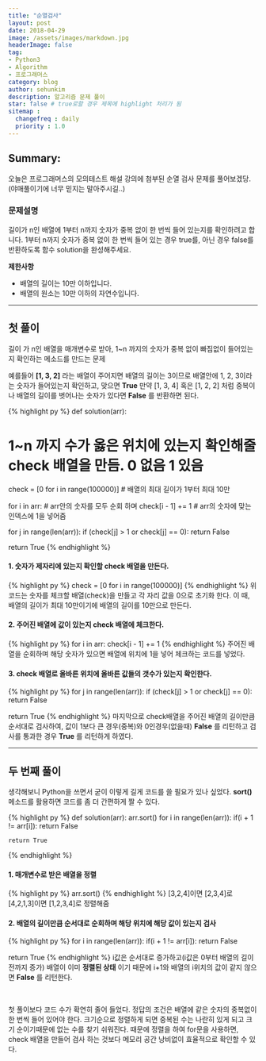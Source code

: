 ```yaml
---
title: "순열검사"
layout: post
date: 2018-04-29
image: /assets/images/markdown.jpg
headerImage: false
tag:
- Python3
- Algorithm
- 프로그래머스
category: blog
author: sehunkim
description: 알고리즘 문제 풀이
star: false # true로할 경우 제목에 highlight 처리가 됨
sitemap :
  changefreq : daily
  priority : 1.0
---
```


## Summary:

오늘은 프로그래머스의 모의테스트 해설 강의에 첨부된 순열 검사 문제를 풀어보겠당.
(야매풀이기에 너무 믿지는 말아주시길..)

### 문제설명

길이가 n인 배열에 1부터 n까지 숫자가 중복 없이 한 번씩 들어 있는지를 확인하려고 합니다.
1부터 n까지 숫자가 중복 없이 한 번씩 들어 있는 경우 true를, 아닌 경우 false를 반환하도록 함수 solution을 완성해주세요.

**제한사항**
- 배열의 길이는 10만 이하입니다.
- 배열의 원소는 10만 이하의 자연수입니다.

---

## 첫 풀이


길이 가 n인 배열을 매개변수로 받아, 1~n 까지의 숫자가 중복 없이 빠짐없이 들어있는지 확인하는 메소드를 만드는 문제


예를들어 **[1, 3, 2]** 라는 배열이 주어지면 배열의 길이는 3이므로 배열안에 1, 2, 3이라는 숫자가 들어있는지 확인하고, 맞으면 **True** 만약 [1, 3, 4] 혹은 [1, 2, 2] 처럼 중복이나 배열의 길이를 벗어나는 숫자가 있다면 **False** 를 반환하면 된다.


{% highlight py %}
def solution(arr):
  # 1~n 까지 수가 옳은 위치에 있는지 확인해줄 check 배열을 만듬. 0 없음 1 있음
  check = [0 for i in range(100000)] # 배열의 최대 길이가 1부터 최대 10만

  for i in arr: # arr안의 숫자를 모두 순회 하며
    check[i - 1] += 1 # arr의 숫자에 맞는 인덱스에 1을 넣어줌

  for j in range(len(arr)):
    if (check[j] > 1 or check[j] == 0):
      return False

  return True
{% endhighlight %}


#### 1. 숫자가 제자리에 있는지 확인할 check 배열을 만든다.
{% highlight py %}
check = [0 for i in range(100000)]
{% endhighlight %}
<span>
위 코드는 숫자를 체크할 배열(check)을 만들고 각 자리 값을 0으로 초기화 한다. 이 때, 배열의 길이가 최대 10만이기에 배열의 길이를 10만으로 만든다.
</span>

#### 2. 주어진 배열에 값이 있는지 check 배열에 체크한다.
{% highlight py %}
for i in arr:
  check[i - 1] += 1
{% endhighlight %}
<span>
주어진 배열을 순회하며 해당 숫자가 있으면 배열에 위치에 1을 넣어 체크하는 코드를 넣었다.
</span>

#### 3. check 배열로 올바른 위치에 올바른 값들의 갯수가 있는지 확인한다.
{% highlight py %}
for j in range(len(arr)):
  if (check[j] > 1 or check[j] == 0):
    return False

return True
{% endhighlight %}
<span>
마지막으로 check배열을 주어진 배열의 길이만큼 순서대로 검사하여, 값이 1보다 큰 경우(중복)와 0인경우(없을때) **False** 를 리턴하고 검사를 통과한 경우 **True** 를 리턴하게 하였다.</span>

---

## 두 번째 풀이


생각해보니 Python을 쓰면서 굳이 이렇게 길게 코드를 쓸 필요가 있나 싶었다. **sort()** 메소드를 활용하면 코드를 좀 더 간편하게 짤 수 있다.


{% highlight py %}
def solution(arr):
    arr.sort()
    for i in range(len(arr)):
        if(i + 1 != arr[i]):
            return False

    return True
{% endhighlight %}


#### 1. 매개변수로 받은 배열을 정렬
{% highlight py %}
arr.sort()
{% endhighlight %}
<span>
[3,2,4]이면 [2,3,4]로 [4,2,1,3]이면 [1,2,3,4]로 정렬해줌
</span>

#### 2. 배열의 길이만큼 순서대로 순회하며 해당 위치에 해당 값이 있는지 검사
{% highlight py %}
for i in range(len(arr)):
    if(i + 1 != arr[i]):
        return False

return True
{% endhighlight %}
<span>
i값은 순서대로 증가하고(i값은 0부터 배열의 길이 전까지 증가) 배열이 이미 **정렬된 상태** 이기 때문에 i+1와 배열의 i위치의 값이 같지 않으면 **False** 를 리턴한다.
</span>


<br>


첫 풀이보다 코드 수가 확연히 줄어 들었다. 정답의 조건은 배열에 같은 숫자의 중복없이 한 번씩 들어 있어야 한다. 크기순으로 정렬하게 되면 중복된 수는 나란히 있게 되고 크기 순이기때문에 없는 수를 찾기 쉬워진다. 때문에 정렬을 하여 for문을 사용하면, check 배열을 만들어 검사 하는 것보다 메모리 공간 낭비없이 효율적으로 확인할 수 있다.
